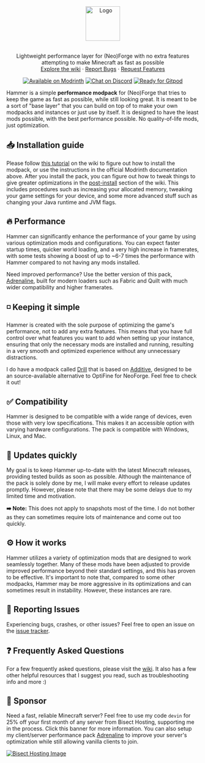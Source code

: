 <div align="center">
  <a href="https://github.com/skywardmc/Hammer">
    <img src="https://raw.githubusercontent.com/intergrav/Branding/main/hammer/hammer_textlogo_256h.png" alt="Logo" height="90">
  </a>
  <br />
  <br />
  <p align="center">
    Lightweight performance layer for (Neo)Forge with no extra features attempting to make Minecraft as fast as possible
    <br />
    <a href="https://github.com/skywardmc/hammer/wiki">Explore the wiki</a>
    ·
    <a href="https://github.com/skywardmc/hammer/issues">Report Bugs</a>
    ·
    <a href="https://github.com/skywardmc/hammer/issues">Request Features</a>
  </p>
  <a href="https://modrinth.com/modpack/Hammer"><img src="https://cdn.jsdelivr.net/npm/@intergrav/devins-badges@3/assets/compact-minimal/available/modrinth_vector.svg" alt="Available on Modrinth"></a>
  <a href="https://discord.gg/36Tv44cYte"><img src="https://cdn.jsdelivr.net/npm/@intergrav/devins-badges@3/assets/compact-minimal/social/discord-singular_vector.svg" alt="Chat on Discord"></a>
  <a href="https://gitpod.io/from-referrer/"><img src="https://cdn.jsdelivr.net/npm/@intergrav/devins-badges@3/assets/compact-minimal/supported/gitpod_vector.svg" alt="Ready for Gitpod"></a>
</div>

Hammer is a simple **performance modpack** for (Neo)Forge that tries to keep the game as fast as possible, while still looking great. It is meant to be a sort of "base layer" that you can build on top of to make your own modpacks and instances or just use by itself. It is designed to have the least mods possible, with the best performance possible. No quality-of-life mods, just optimization.

## 📥 Installation guide

Please follow [this tutorial](https://github.com/skywardmc/Hammer/wiki/Installation) on the wiki to figure out how to install the modpack, or use the instructions in the official Modrinth documentation above. After you install the pack, you can figure out how to tweak things to give greater optimizations in the [post-install](https://github.com/skywardmc/Hammer/wiki/Post-install) section of the wiki. This includes procedures such as increasing your allocated memory, tweaking your game settings for your device, and some more advanced stuff such as changing your Java runtime and JVM flags.

## 🔥 Performance

Hammer can significantly enhance the performance of your game by using various optimization mods and configurations. You can expect faster startup times, quicker world loading, and a very high increase in framerates, with some tests showing a boost of up to ~6-7 times the performance with Hammer compared to not having any mods installed.

Need improved performance? Use the better version of this pack, [Adrenaline](https://modrinth.com/modpack/adrenaline), built for modern loaders such as Fabric and Quilt with much wider compatibility and higher framerates.

## ◽ Keeping it simple

Hammer is created with the sole purpose of optimizing the game's performance, not to add any extra features. This means that you have full control over what features you want to add when setting up your instance, ensuring that only the necessary mods are installed and running, resulting in a very smooth and optimized experience without any unnecessary distractions.

I do have a modpack called [Drill](https://modrinth.com/modpack/drill) that is based on [Additive](https://modrinth.com/modpack/additive), designed to be an source-available alternative to OptiFine for NeoForge. Feel free to check it out!

## ✅ Compatibility

Hammer is designed to be compatible with a wide range of devices, even those with very low specifications. This makes it an accessible option with varying hardware configurations. The pack is compatible with Windows, Linux, and Mac.

## 🔄️ Updates quickly

My goal is to keep Hammer up-to-date with the latest Minecraft releases, providing tested builds as soon as possible. Although the maintenance of the pack is solely done by me, I will make every effort to release updates promptly. However, please note that there may be some delays due to my limited time and motivation.

**➡️ Note:** This does not apply to snapshots most of the time. I do not bother as they can sometimes require lots of maintenance and come out too quickly.

## ⚙️ How it works

Hammer utilizes a variety of optimization mods that are designed to work seamlessly together. Many of these mods have been adjusted to provide improved performance beyond their standard settings, and this has proven to be effective. It's important to note that, compared to some other modpacks, Hammer may be more aggressive in its optimizations and can sometimes result in instability. However, these instances are rare.

## 🐛 Reporting Issues

Experiencing bugs, crashes, or other issues? Feel free to open an issue on the [issue tracker](https://github.com/skywardmc/hammer/issues).

## ❓ Frequently Asked Questions

For a few frequently asked questions, please visit the [wiki](https://github.com/skywardmc/hammer/wiki). It also has a few other helpful resources that I suggest you read, such as troubleshooting info and more :)

## 🍉 Sponsor
Need a fast, reliable Minecraft server? Feel free to use my code `devin` for 25% off your first month of any server from Bisect Hosting, supporting me in the process. Click this banner for more information. You can also setup my client/server performance pack [Adrenaline](https://modrinth.com/modpack/adrenaline) to improve your server's optimization while still allowing vanilla clients to join.

[![Bisect Hosting Image](https://www.bisecthosting.com/partners/custom-banners/444cf491-d49c-4b9a-8b2d-250593122b7e.webp)](https://www.bisecthosting.com/devin)
